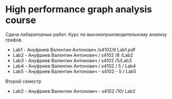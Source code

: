 # High performance graph analysis course
Сдача лабараторных работ. Курс по высокопроизводительному анализу графов. 
- Lab1 - Ануфриев Валентин Антонович /s4102/9 Lab1.pdf
- Lab2 - Ануфриев Валентин Антонович / s4102 /8 /Lab2
- Lab3 - Ануфриев Валентин Антонович / s4102 /5/Lab3
- Lab4 - Ануфриев Валентин Антонович / s4102 / 5 / Lab4
- Lab5 - Ануфриев Валентин Антонович - s4102 - 5 / Lab5

Второй семестр 

- Lab2 - Ануфриев Валентин Антонович - s4102 /10/ Lab2
